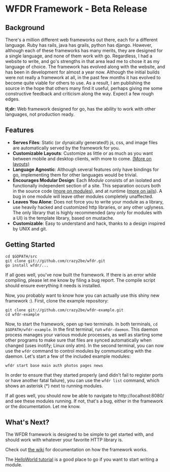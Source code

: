 WFDR Framework - Beta Release
=============================

Background
----------
There's a million different web frameworks out there, each for a different language. Ruby has rails, java has grails, python has django. However, although each of these frameworks has many merits, they are designed for a single language, and none of them work with go. Regardless, I had a website to write, and go's strengths in that area lead me to chose it as my language of choice. The framework has evolved along with the website, and has been in development for almost a year now. Although the initial builds were not really a framework at all, in the past few months it has evolved to become quite viable for others to use. As a result, I am publishing the source in the hope that others many find it useful, perhaps giving me some constructive feedback and criticism along the way. Expect a few rough edges.

**tl;dr:** Web framework designed for go, has the ability to work with other languages, not production ready.

Features
--------

 -  **Serves Files**: Static (or dynaically generated!) js, css, and image files are automatically served by the framework for you.
 -  **Customizable Layouts**: Customize as little or as much as you want between mobile and desktop clients, with more to come. [(More on layouts)](https://github.com/crazy2be/wfdr/wiki/Layouts)
 -  **Language Agnostic**: Although several features only have bindings for go, implementing them for other languages would be trivial.
 -  **Encourages Modular Design**: Each *Module* consists of an isolated and functionally independent section of a site. This separation occurs both in the source code ([more on modules](https://github.com/crazy2be/wfdr/wiki/Modules)), and at runtime ([more on jails](https://github.com/crazy2be/wfdr/wiki/Jails)). A bug in one module will leave other modules completely unaffected.
 -  **Leaves You Alone**: Does not force you to write your module as a library, use heavily hacked and customized http libraries, or any other uglyness. The only library that is highly recommended (any only for modules with a UI) is the template library, based on mustache.
 -  **Customizable**: Easy to understand and hack, thanks to a design inspired by UNIX and git.

Getting Started
---------------

	cd $GOPATH/src
	git clone git://github.com/crazy2be/wfdr.git
	go install wfdr/...

If all goes well, you've now built the framework. If there is an error while compiling, please let me know by filing a bug report. The compile script should ensure everything it needs is installed.

Now, you probably want to know how you can actually use this shiny new framework :). First, clone the example repository:

	git clone git://github.com/crazy2be/wfdr-example.git
	cd wfdr-example

Now, to start the framework, open up two terminals. In both terminals, `cd $GOPATH/wfdr-example`. In the first terminal, run `wfdr-daemon`. This daemon process manages your various module processes, as well as starting some other programs to make sure that files are synced automatically when changed (uses inotify; Linux only atm). In the second terminal, you can now use the `wfdr` command to control modules by communicating with the daemon. Let's start a few of the included example modules:

	wfdr start base main auth photos pages news

In order to ensure that they started properly (and didn't fail to register ports or have another fatal failure), you can use the `wfdr list` command, which shows an asterisk (*) next to running modules.

If all goes well, you should now be able to navigate to http://localhost:8080/ and see these modules running. If not, that's a bug, either in the framework or the documentation. Let me know.

What's Next?
------------
The WFDR framework is designed to be simple to get started with, and should work with whatever your favorite HTTP library is.

Check out [the wiki](https://github.com/crazy2be/wfdr/wiki) for documentation on how the framework works.

The [HelloWorld tutorial](https://github.com/crazy2be/wfdr/wiki/HelloWorldTutorial) is a good place to go if you want to start writing a module.
